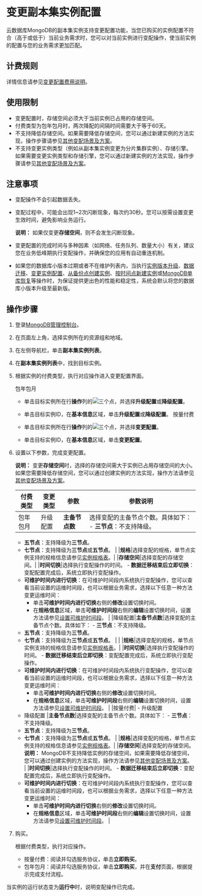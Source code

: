 # 变更副本集实例配置

云数据库MongoDB的副本集实例支持变更配置功能，当您已购买的实例配置不符合（高于或低于）当前业务需求时，您可以对当前实例进行变配操作，使当前实例的配置与您的业务需求更加匹配。

## 计费规则

详情信息请参见[变更配置费用说明](/intl.zh-CN/产品定价/变更配置费用说明.md)。

## 使用限制

-   变更配置时，存储空间必须大于当前实例已占用的存储空间。
-   付费类型为包年包月时，两次降配的间隔时间需要大于等于60天。
-   不支持降低存储空间。如果需要降低存储空间，您可以通过新建实例的方法实现，操作步骤请参见[其他变配场景及方案](/intl.zh-CN/用户指南/实例管理/变更实例配置/变更配置方案概览.md)。
-   不支持变更实例类型（例如从副本集实例变更为分片集群实例）、存储引擎。如果需要变更实例类型和存储引擎，您可以通过新建实例的方法实现，操作步骤请参见[其他变配场景及方案](/intl.zh-CN/用户指南/实例管理/变更实例配置/变更配置方案概览.md)。

## 注意事项

-   变配操作不会引起数据丢失。
-   变配过程中，可能会出现1~2次闪断现象，每次约30秒。您可以按需设置变更生效时间，避免影响业务运行。

    **说明：** 如果仅变更**存储空间**，则不会发生闪断现象。

-   变更配置的完成时间与多种因素（如网络、任务队列、数量大小）有关，建议您在业务低峰期执行变配操作，并确保您的应用有自动重连机制。
-   如果您的数据库小版本过期或者不在维护列表内，当执行[实例版本升级](/intl.zh-CN/用户指南/实例管理/数据库升级/升级数据库版本.md)、[数据迁移](/intl.zh-CN/用户指南/数据迁移和同步/MongoDB数据迁移和同步方案概览.md)、[变更实例配置](/intl.zh-CN/用户指南/实例管理/变更实例配置/变更配置方案概览.md)、[从备份点创建实例](/intl.zh-CN/用户指南/数据恢复/从备份点创建实例.md)、[按时间点新建实例](/intl.zh-CN/用户指南/数据恢复/按时间点新建实例.md)或[MongoDB单库恢复](/intl.zh-CN/用户指南/数据恢复/MongoDB单库恢复.md)等操作时，为保证提供更出色的性能和稳定性，系统会默认将您的数据库小版本升级至最新版。

## 操作步骤

1.  登录[MongoDB管理控制台](https://mongodb.console.aliyun.com/)。

2.  在页面左上角，选择实例所在的资源组和地域。

3.  在左侧导航栏，单击**副本集实例列表**。

4.  在**副本集实例列表**中，找到目标实例。

5.  根据实例的付费类型，执行对应操作进入变更配置界面。

    包年包月

    -   单击目标实例所在行**操作**列的![三个点](https://static-aliyun-doc.oss-accelerate.aliyuncs.com/assets/img/zh-CN/7156819951/p13851.png)，并选择**升级配置**或**降级配置**。
    -   单击目标实例ID，在**基本信息**区域，单击**升级配置**或**降级配置**。
    按量付费

    -   单击目标实例所在行**操作**列的![三个点](https://static-aliyun-doc.oss-accelerate.aliyuncs.com/assets/img/zh-CN/7156819951/p13851.png)，并选择**变更配置**。
    -   单击目标实例ID，在**基本信息**区域，单击**变更配置**。
6.  设置以下参数，完成变更配置。

    **说明：** 变更**存储空间**时，选择的存储空间需大于实例已占用存储空间的大小。如果您需要降低存储空间，您可以通过创建实例的方法实现，操作方法请参见[其他变配场景及方案](/intl.zh-CN/用户指南/实例管理/变更实例配置/变更配置方案概览.md)。

    |付费类型|变更类型|参数|参数说明|
    |----|----|--|----|
    |包年包月|升级配置|**主备节点数**|选择变配的主备节点个数。具体如下：    -   **三节点**：不支持降级。
    -   **五节点**：支持降级为**三节点**。
    -   **七节点**：支持降级为**三节点**或**五节点**。 |
    |**规格**|选择变配的规格，单节点实例支持的规格信息请参见[实例规格表](/intl.zh-CN/产品简介/实例规格表.md)。|
    |**存储空间**|选择变配的存储空间。|
    |**时间切换**|选择执行变配操作的时间。    -   **数据迁移结束后立即切换**：变配配置完成后，系统立即执行变配操作。
    -   **可维护时间内进行切换**：在可维护时间段内系统执行变配操作，您可以查看当前设置的运维时间段，也可以根据业务需求，选择以下任意一种方法变更运维时间：
        -   单击**可维护时间内进行切换**右侧的**修改**设置切换时间。
        -   在**规格信息**区域，单击**可维护时间段**右侧的**编辑**设置切换时间，设置方法请参见[设置可维护时间段](/intl.zh-CN/用户指南/实例管理/设置可维护时间段.md)。 |
    |降级配置|**主备节点数**|选择变配的主备节点个数。具体如下：    -   **三节点**：不支持降级。
    -   **五节点**：支持降级为**三节点**。
    -   **七节点**：支持降级为**三节点**或**五节点**。 |
    | |**规格**|选择变配的规格，单节点实例支持的规格信息请参见[实例规格表](/intl.zh-CN/产品简介/实例规格表.md)。|
    |**时间切换**|选择执行变配操作的时间。    -   **数据迁移结束后立即切换**：变配配置完成后，系统立即执行变配操作。
    -   **可维护时间内进行切换**：在可维护时间段内系统执行变配操作，您可以查看当前设置的运维时间段，也可以根据业务需求，选择以下任意一种方法变更运维时间：
        -   单击**可维护时间内进行切换**右侧的**修改**设置切换时间。
        -   在**规格信息**区域，单击**可维护时间段**右侧的**编辑**设置切换时间，设置方法请参见[设置可维护时间段](/intl.zh-CN/用户指南/实例管理/设置可维护时间段.md)。 |
    |按量付费|    -   升级配置
    -   降级配置
|**主备节点数**|选择变配的主备节点个数。具体如下：    -   **三节点**：不支持降级。
    -   **五节点**：支持降级为**三节点**。
    -   **七节点**：支持降级为**三节点**或**五节点**。 |
    |**规格**|选择变配的规格，单节点实例支持的规格信息请参见[实例规格表](/intl.zh-CN/产品简介/实例规格表.md)。|
    |**存储空间**|选择变配的存储空间。**说明：** MongoDB不支持降低实例的存储空间，如果需要降低存储空间，您可以通过创建实例的方法实现，操作方法请参见[其他变配场景及方案](/intl.zh-CN/用户指南/实例管理/变更实例配置/变更配置方案概览.md)。 |
    |**时间切换**|选择执行变配操作的时间。    -   **数据迁移结束后立即切换**：变配配置完成后，系统立即执行变配操作。
    -   **可维护时间内进行切换**：在可维护时间段内系统执行变配操作，您可以查看当前设置的运维时间段，也可以根据业务需求，选择以下任意一种方法变更运维时间：
        -   单击**可维护时间内进行切换**右侧的**修改**设置切换时间。
        -   在**规格信息**区域，单击**可维护时间段**右侧的**编辑**设置切换时间，设置方法请参见[设置可维护时间段](/intl.zh-CN/用户指南/实例管理/设置可维护时间段.md)。 |

7.  购买。

    根据付费类型，执行对应操作。

    -   按量付费：阅读并勾选服务协议，单击**立即购买**。
    -   包年包月：阅读并勾选服务协议，单击**立即购买**，并在**支付**页面，根据提示完成支付流程。

当实例的运行状态变为**运行中**时，说明变配操作已完成。

